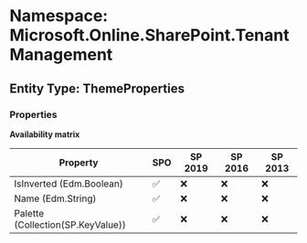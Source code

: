 # Namespace: Microsoft.Online.SharePoint.TenantManagement

## Entity Type: ThemeProperties

### Properties

**Availability matrix**

Property | SPO | SP 2019 | SP 2016 | SP 2013
----------|-----|---------|---------|--------
IsInverted (Edm.Boolean) | ✅ | ❌ | ❌ | ❌
Name (Edm.String) | ✅ | ❌ | ❌ | ❌
Palette (Collection(SP.KeyValue)) | ✅ | ❌ | ❌ | ❌

